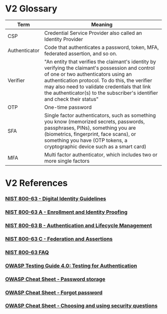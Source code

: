 # V2 Glossary

| Term | Meaning |
|-|-|
| CSP | Credential Service Provider also called an Identity Provider |
| Authenticator | Code that authenticates a password, token, MFA, federated assertion, and so on. |
| Verifier | "An entity that verifies the claimant's identity by verifying the claimant's possession and control of one or two authenticators using an authentication protocol. To do this, the verifier may also need to validate credentials that link the authenticator(s) to the subscriber's identifier and check their status" |
| OTP | One-time password |
| SFA | Single factor authenticators, such as something you know (memorized secrets, passwords, passphrases, PINs), something you are (biometrics, fingerprint, face scans), or something you have (OTP tokens, a cryptographic device such as a smart card) |
| MFA | Multi factor authenticator, which includes two or more single factors |

# V2 References

### [NIST 800-63 - Digital Identity Guidelines](https://nvlpubs.nist.gov/nistpubs/SpecialPublications/NIST.SP.800-63-3.pdf)
### [NIST 800-63 A - Enrollment and Identity Proofing](https://nvlpubs.nist.gov/nistpubs/SpecialPublications/NIST.SP.800-63a.pdf)
### [NIST 800-63 B - Authentication and Lifecycle Management](https://nvlpubs.nist.gov/nistpubs/SpecialPublications/NIST.SP.800-63b.pdf)
### [NIST 800-63 C - Federation and Assertions](https://nvlpubs.nist.gov/nistpubs/SpecialPublications/NIST.SP.800-63c.pdf)
### [NIST 800-63 FAQ](https://pages.nist.gov/800-63-FAQ/)
### [OWASP Testing Guide 4.0: Testing for Authentication](https://www.owasp.org/index.php/Testing_for_authentication)
### [OWASP Cheat Sheet - Password storage](https://www.owasp.org/index.php/Password_Storage_Cheat_Sheet)
### [OWASP Cheat Sheet - Forgot password](https://www.owasp.org/index.php/Forgot_Password_Cheat_Sheet)
### [OWASP Cheat Sheet - Choosing and using security questions](https://www.owasp.org/index.php/Choosing_and_Using_Security_Questions_Cheat_Sheet)
